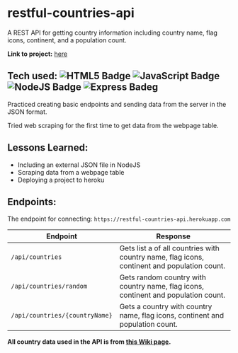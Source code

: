 # restful-countries-api

A REST API for getting country information including country name, flag icons, continent, and a population count.

**Link to project:** [here](https://restful-countries-api.herokuapp.com/)

## Tech used: ![HTML5 Badge](https://img.shields.io/badge/-HTML5-E34F26?logo=HTML5&logoColor=white&style=flat) ![JavaScript Badge](https://img.shields.io/badge/-JavaScript-F7DF1E?logo=CSS3&logoColor=white&style=flat) ![NodeJS Badge](https://img.shields.io/badge/-NodeJS-339933?logo=Node.js&logoColor=white&style=flat) ![Express Badeg](https://img.shields.io/badge/-Express-ffffff?logo=Express&logoColor=000000&style=flat)

Practiced creating basic endpoints and sending data from the server in the JSON format.

Tried web scraping for the first time to get data from the webpage table.

## Lessons Learned:

- Including an external JSON file in NodeJS
- Scraping data from a webpage table
- Deploying a project to heroku

## Endpoints:

The endpoint for connecting: `https://restful-countries-api.herokuapp.com`


| Endpoint                      | Response                                                                                   |
| ------------------------------| -------------------------------------------------------------------------------------------|
| `/api/countries`              | Gets list a of all countries with country name, flag icons, continent and population count.|
| `/api/countries/random`       | Gets random country with country name, flag icons, continent and population count.         |
| `/api/countries/{countryName}`| Gets a country with country name, flag icons, continent and population count.              |


**All country data used in the API is from [this Wiki page](https://en.wikipedia.org/wiki/List_of_countries_and_dependencies_by_population).**
